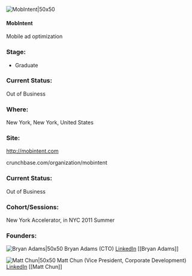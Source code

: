 

![MobIntent|50x50](https://apimg.techstars.com/connect/images/image_files/5361/3694/b776/101b/2a00/0004/original/MobIntent.jpg)

#### MobIntent
Mobile ad optimization

### Stage: 
 - Graduate 

### Current Status: 
Out of Business

### Where:
New York, New York, United States

### Site:
http://mobintent.com



crunchbase.com/organization/mobintent

### Current Status: 
Out of Business

### Cohort/Sessions: 
New York Accelerator, in NYC 2011 Summer

### Founders: 

![Bryan Adams|50x50](http://s3.amazonaws.com/ts-accel-connect-uploads/images/image_files/5914bd49c9aec717fd000000/original/executives-bryan-adams.jpg) Bryan Adams (CTO) [LinkedIn](https://linkedin.com/in/bpadams) [[Bryan Adams]]

![Matt Chun|50x50](https://twimg0-a.akamaihd.net/profile_images/60335450/Sports_Fan_bigger.jpg) Matt Chun (Vice President, Corporate Development) [LinkedIn](https://linkedin.com/in/mattchun) [[Matt Chun]]


